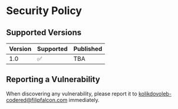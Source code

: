 # Security Policy

## Supported Versions

| Version | Supported          | Published |
| ------- | ------------------ | --------- |
|   1.0   | :white_check_mark: |    TBA    |

## Reporting a Vulnerability

When discovering any vulnerability, please report it to kolikdovoleb-codered@filipfalcon.com immediately.
